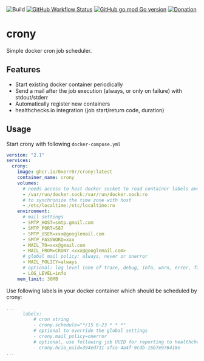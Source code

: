 ![Build](https://github.com/0xERR0R/crony/workflows/Build/badge.svg)
[![GitHub Workflow Status](https://img.shields.io/github/actions/workflow/status/0xERR0R/crony/build.yaml "Build")](https://github.com/0xERR0R/blocky/actions/workflows/build.yaml)
[![GitHub go.mod Go version](https://img.shields.io/github/go-mod/go-version/0xERR0R/blocky "Go version")](#)
[![Donation](https://img.shields.io/badge/buy%20me%20a%20coffee-donate-blueviolet.svg)](https://ko-fi.com/0xerr0r)

# crony

Simple docker cron job scheduler.

## Features

- Start existing docker container periodically
- Send a mail after the job execution (always, or only on failure) with stdout/stderr
- Automatically register new containers
- healthchecks.io integration (job start/return code, duration)

## Usage

Start crony with following `docker-compose.yml`

```yaml
version: "2.1"
services:
  crony:
    image: ghcr.io/0xerr0r/crony:latest
    container_name: crony
    volumes:
      # needs access to host docker socket to read container labels and start job containers
      - /var/run/docker.sock:/var/run/docker.sock:ro
      # to synchronize the time zone with host
      - /etc/localtime:/etc/localtime:ro
    environment:
      # mail settings
      - SMTP_HOST=smtp.gmail.com 
      - SMTP_PORT=587
      - SMTP_USER=xxx@googlemail.com
      - SMTP_PASSWORD=xxx
      - MAIL_TO=xxx@gmail.com
      - MAIL_FROM=CRONY <xxx@googlemail.com>
      # global mail policy: always, never or onerror
      - MAIL_POLICY=always
      # optional: log level (one of trace, debug, info, warn, error, fatal), info is default if not set
      - LOG_LEVEL=info
    mem_limit: 30MB
```


Use following labels in your docker container which should be scheduled by crony:

```yaml
...
      labels:
          # cron string
          - crony.schedule="*/15 6-23 * * *"
          # optional to override the global settings
          - crony.mail_policy=onerror
          # optional, use following job UUID for reporting to healthcheck.io
          - crony.hcio_uuid=394ed711-afca-4a4f-9cdb-16b7e976418e
...
```